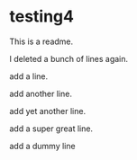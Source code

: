 # testing4

This is a readme.

I deleted a bunch of lines again.

add a line.

add another line.

add yet another line.

add a super great line.

add a dummy line